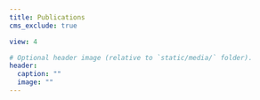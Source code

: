 ```yaml
---
title: Publications
cms_exclude: true

view: 4

# Optional header image (relative to `static/media/` folder).
header:
  caption: ""
  image: ""
---
```

